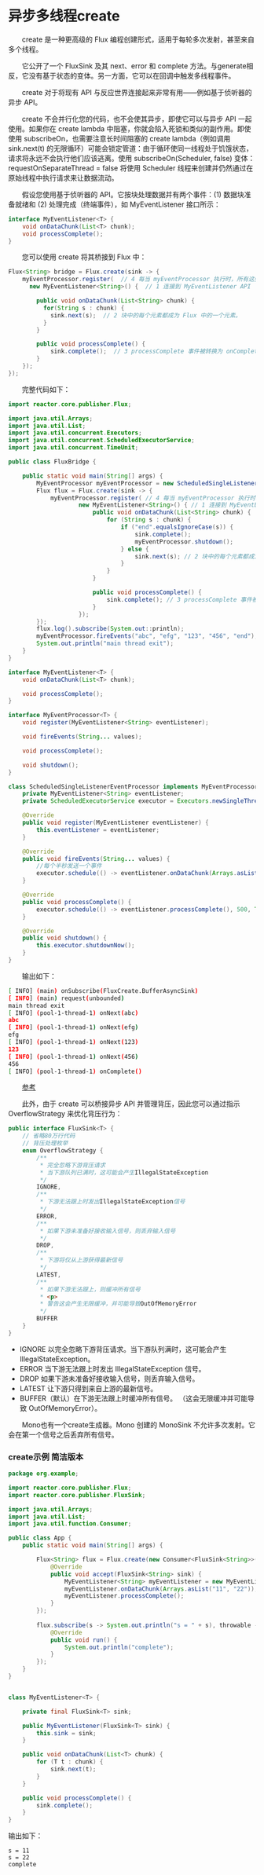# 异步多线程create

&emsp;&emsp;create 是一种更高级的 Flux 编程创建形式，适用于每轮多次发射，甚至来自多个线程。

&emsp;&emsp;它公开了一个 FluxSink 及其 next、error 和 complete 方法。与generate相反，它没有基于状态的变体。另一方面，它可以在回调中触发多线程事件。

&emsp;&emsp;create 对于将现有 API 与反应世界连接起来非常有用——例如基于侦听器的异步 API。

&emsp;&emsp;create 不会并行化您的代码，也不会使其异步，即使它可以与异步 API 一起使用。如果你在 create lambda 中阻塞，你就会陷入死锁和类似的副作用。即使使用 subscribeOn，也需要注意长时间阻塞的 create lambda（例如调用 sink.next(t) 的无限循环）可能会锁定管道：由于循环使同一线程处于饥饿状态，请求将永远不会执行他们应该逃离。使用 subscribeOn(Scheduler, false) 变体：requestOnSeparateThread = false 将使用 Scheduler 线程来创建并仍然通过在原始线程中执行请求来让数据流动。

&emsp;&emsp;假设您使用基于侦听器的 API。它按块处理数据并有两个事件：(1) 数据块准备就绪和 (2) 处理完成（终端事件），如 MyEventListener 接口所示：

```java
interface MyEventListener<T> {
    void onDataChunk(List<T> chunk);
    void processComplete();
}
```

&emsp;&emsp;您可以使用 create 将其桥接到 Flux<T> 中：

```java
Flux<String> bridge = Flux.create(sink -> {
    myEventProcessor.register(  // 4 每当 myEventProcessor 执行时，所有这些都是异步完成的。
      new MyEventListener<String>() {  // 1 连接到 MyEventListener API

        public void onDataChunk(List<String> chunk) {
          for(String s : chunk) {
            sink.next(s);  // 2 块中的每个元素都成为 Flux 中的一个元素。
          }
        }

        public void processComplete() {
            sink.complete();  // 3 processComplete 事件被转换为 onComplete。
        }
    });
});
```

&emsp;&emsp;完整代码如下：

```java
import reactor.core.publisher.Flux;

import java.util.Arrays;
import java.util.List;
import java.util.concurrent.Executors;
import java.util.concurrent.ScheduledExecutorService;
import java.util.concurrent.TimeUnit;

public class FluxBridge {

    public static void main(String[] args) {
        MyEventProcessor myEventProcessor = new ScheduledSingleListenerEventProcessor();
        Flux flux = Flux.create(sink -> {
            myEventProcessor.register( // 4 每当 myEventProcessor 执行时，所有这些都是异步完成的。
                    new MyEventListener<String>() { // 1 连接到 MyEventListener API
                        public void onDataChunk(List<String> chunk) {
                            for (String s : chunk) {
                                if ("end".equalsIgnoreCase(s)) {
                                    sink.complete();
                                    myEventProcessor.shutdown();
                                } else {
                                    sink.next(s); // 2 块中的每个元素都成为 Flux 中的一个元素。
                                }
                            }
                        }

                        public void processComplete() {
                            sink.complete(); // 3 processComplete 事件被转换为 onComplete。
                        }
                    });
        });
        flux.log().subscribe(System.out::println);
        myEventProcessor.fireEvents("abc", "efg", "123", "456", "end");
        System.out.println("main thread exit");
    }
}

interface MyEventListener<T> {
    void onDataChunk(List<T> chunk);

    void processComplete();
}

interface MyEventProcessor<T> {
    void register(MyEventListener<String> eventListener);

    void fireEvents(String... values);

    void processComplete();

    void shutdown();
}

class ScheduledSingleListenerEventProcessor implements MyEventProcessor {
    private MyEventListener<String> eventListener;
    private ScheduledExecutorService executor = Executors.newSingleThreadScheduledExecutor();

    @Override
    public void register(MyEventListener eventListener) {
        this.eventListener = eventListener;
    }

    @Override
    public void fireEvents(String... values) {
        //每个半秒发送一个事件
        executor.schedule(() -> eventListener.onDataChunk(Arrays.asList(values)), 500, TimeUnit.MILLISECONDS);
    }

    @Override
    public void processComplete() {
        executor.schedule(() -> eventListener.processComplete(), 500, TimeUnit.MILLISECONDS);
    }

    @Override
    public void shutdown() {
        this.executor.shutdownNow();
    }
}
```

&emsp;&emsp;输出如下：

```bash
[ INFO] (main) onSubscribe(FluxCreate.BufferAsyncSink)
[ INFO] (main) request(unbounded)
main thread exit
[ INFO] (pool-1-thread-1) onNext(abc)
abc
[ INFO] (pool-1-thread-1) onNext(efg)
efg
[ INFO] (pool-1-thread-1) onNext(123)
123
[ INFO] (pool-1-thread-1) onNext(456)
456
[ INFO] (pool-1-thread-1) onComplete()

```

&emsp;&emsp;[参考](https://zhuanlan.zhihu.com/p/36079780)

&emsp;&emsp;此外，由于 create 可以桥接异步 API 并管理背压，因此您可以通过指示 OverflowStrategy 来优化背压行为：

```java
public interface FluxSink<T> {
    // 省略80万行代码
    // 背压处理枚举
	enum OverflowStrategy {
		/**
		 * 完全忽略下游背压请求
		 * 当下游队列已满时，这可能会产生IllegalStateException
		 */
		IGNORE,
		/**
		 * 下游无法跟上时发出IllegalStateException信号
		 */
		ERROR,
		/**
		 * 如果下游未准备好接收输入信号，则丢弃输入信号
		 */
		DROP,
		/**
		 * 下游将仅从上游获得最新信号
		 */
		LATEST,
		/**
		 * 如果下游无法跟上，则缓冲所有信号
		 * <p>
		 * 警告这会产生无限缓冲，并可能导致OutOfMemoryError
		 */
		BUFFER
	}
}
```

- IGNORE 以完全忽略下游背压请求。当下游队列满时，这可能会产生 IllegalStateException。
- ERROR 当下游无法跟上时发出 IllegalStateException 信号。
- DROP 如果下游未准备好接收输入信号，则丢弃输入信号。
- LATEST 让下游只得到来自上游的最新信号。
- BUFFER（默认）在下游无法跟上时缓冲所有信号。 （这会无限缓冲并可能导致 OutOfMemoryError）。

&emsp;&emsp;Mono也有一个create生成器。Mono 创建的 MonoSink 不允许多次发射。它会在第一个信号之后丢弃所有信号。









### create示例 简洁版本

```java
package org.example;

import reactor.core.publisher.Flux;
import reactor.core.publisher.FluxSink;

import java.util.Arrays;
import java.util.List;
import java.util.function.Consumer;

public class App {
    public static void main(String[] args) {

        Flux<String> flux = Flux.create(new Consumer<FluxSink<String>>() {
            @Override
            public void accept(FluxSink<String> sink) {
                MyEventListener<String> myEventListener = new MyEventListener<>(sink);
                myEventListener.onDataChunk(Arrays.asList("11", "22"));
                myEventListener.processComplete();
            }
        });
        
        flux.subscribe(s -> System.out.println("s = " + s), throwable -> System.out.println("throwable = " + throwable), new Runnable() {
            @Override
            public void run() {
                System.out.println("complete");
            }
        });
    }
}


class MyEventListener<T> {

    private final FluxSink<T> sink;

    public MyEventListener(FluxSink<T> sink) {
        this.sink = sink;
    }

    public void onDataChunk(List<T> chunk) {
        for (T t : chunk) {
            sink.next(t);
        }
    }

    public void processComplete() {
        sink.complete();
    }
}
```

输出如下：

```
s = 11
s = 22
complete
```

